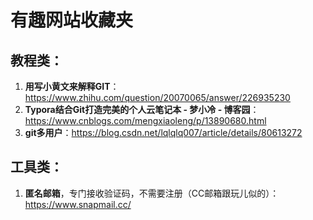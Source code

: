 # 有趣网站收藏夹

## 教程类：

1. **用写小黄文来解释GIT**：https://www.zhihu.com/question/20070065/answer/226935230
2. **Typora结合Git打造完美的个人云笔记本 - 梦小冷 - 博客园**：https://www.cnblogs.com/mengxiaoleng/p/13890680.html
3. **git多用户**：https://blog.csdn.net/lqlqlq007/article/details/80613272

## 工具类：

1. **匿名邮箱**，专门接收验证码，不需要注册（CC邮箱跟玩儿似的）：https://www.snapmail.cc/
